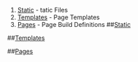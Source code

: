 1. [Static](#static) - tatic Files
2. [Templates](#templates) - Page Templates
3. [Pages](#pages) - Page Build Definitions
##<a id="static"></a>[Static](static/)

##<a id="templates"></a>[Templates](templates/)

##<a id="pages"></a>[Pages](pages/)

